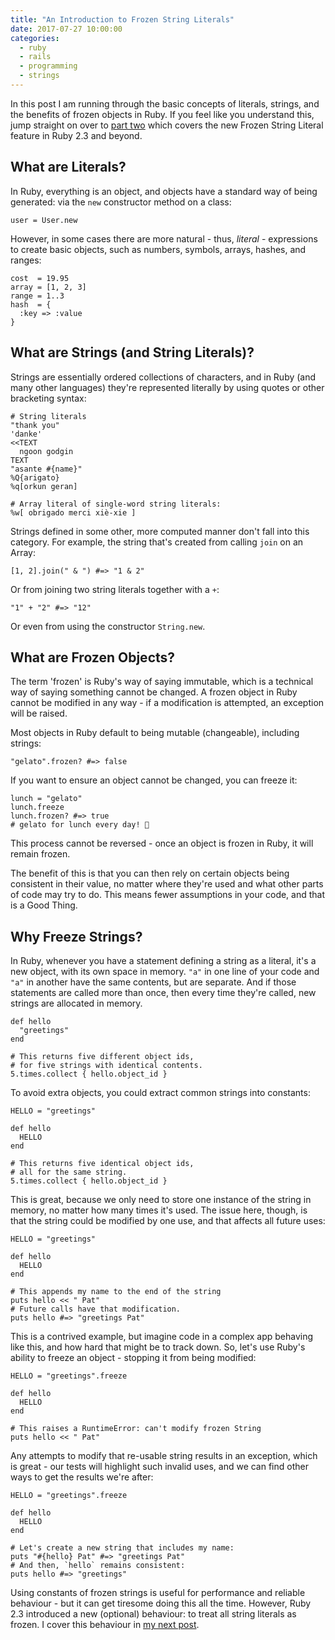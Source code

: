 ```yaml
---
title: "An Introduction to Frozen String Literals"
date: 2017-07-27 10:00:00
categories:
  - ruby
  - rails
  - programming
  - strings
---
```


In this post I am running through the basic concepts of literals, strings, and the benefits of frozen objects in Ruby. If you feel like you understand this, jump straight on over to [part two](/2017/07/27/friendly-frozen-string-literals.html) which covers the new Frozen String Literal feature in Ruby 2.3 and beyond.

## What are Literals?

In Ruby, everything is an object, and objects have a standard way of being generated: via the `new` constructor method on a class:

    user = User.new

However, in some cases there are more natural - thus, _literal_ - expressions to create basic objects, such as numbers, symbols, arrays, hashes, and ranges:

    cost  = 19.95
    array = [1, 2, 3]
    range = 1..3
    hash  = {
      :key => :value
    }

## What are Strings (and String Literals)?

Strings are essentially ordered collections of characters, and in Ruby (and many other languages) they're represented literally by using quotes or other bracketing syntax:

    # String literals
    "thank you"
    'danke'
    <<TEXT
      ngoon godgin
    TEXT
    "asante #{name}"
    %Q{arigato}
    %q[orkun geran]

    # Array literal of single-word string literals:
    %w[ obrigado merci xiè-xie ]

Strings defined in some other, more computed manner don't fall into this category. For example, the string that's created from calling `join` on an Array:

    [1, 2].join(" & ") #=> "1 & 2"

Or from joining two string literals together with a `+`:

    "1" + "2" #=> "12"

Or even from using the constructor `String.new`.

## What are Frozen Objects?

The term 'frozen' is Ruby's way of saying immutable, which is a technical way of saying something cannot be changed. A frozen object in Ruby cannot be modified in any way - if a modification is attempted, an exception will be raised.

Most objects in Ruby default to being mutable (changeable), including strings:

    "gelato".frozen? #=> false

If you want to ensure an object cannot be changed, you can freeze it:

    lunch = "gelato"
    lunch.freeze
    lunch.frozen? #=> true
    # gelato for lunch every day! 🍦

This process cannot be reversed - once an object is frozen in Ruby, it will remain frozen.

The benefit of this is that you can then rely on certain objects being consistent in their value, no matter where they're used and what other parts of code may try to do. This means fewer assumptions in your code, and that is a Good Thing.

## Why Freeze Strings?

In Ruby, whenever you have a statement defining a string as a literal, it's a new object, with its own space in memory. `"a"` in one line of your code and `"a"` in another have the same contents, but are separate. And if those statements are called more than once, then every time they're called, new strings are allocated in memory.

    def hello
      "greetings"
    end

    # This returns five different object ids,
    # for five strings with identical contents.
    5.times.collect { hello.object_id }

To avoid extra objects, you could extract common strings into constants:

    HELLO = "greetings"

    def hello
      HELLO
    end

    # This returns five identical object ids,
    # all for the same string.
    5.times.collect { hello.object_id }

This is great, because we only need to store one instance of the string in memory, no matter how many times it's used. The issue here, though, is that the string could be modified by one use, and that affects all future uses:

    HELLO = "greetings"

    def hello
      HELLO
    end

    # This appends my name to the end of the string
    puts hello << " Pat"
    # Future calls have that modification.
    puts hello #=> "greetings Pat"

This is a contrived example, but imagine code in a complex app behaving like this, and how hard that might be to track down. So, let's use Ruby's ability to freeze an object - stopping it from being modified:

    HELLO = "greetings".freeze

    def hello
      HELLO
    end

    # This raises a RuntimeError: can't modify frozen String
    puts hello << " Pat"

Any attempts to modify that re-usable string results in an exception, which is great - our tests will highlight such invalid uses, and we can find other ways to get the results we're after:

    HELLO = "greetings".freeze

    def hello
      HELLO
    end

    # Let's create a new string that includes my name:
    puts "#{hello} Pat" #=> "greetings Pat"
    # And then, `hello` remains consistent:
    puts hello #=> "greetings"

Using constants of frozen strings is useful for performance and reliable behaviour - but it can get tiresome doing this all the time. However, Ruby 2.3 introduced a new (optional) behaviour: to treat all string literals as frozen. I cover this behaviour in [my next post](/2017/07/27/friendly-frozen-string-literals.html).
